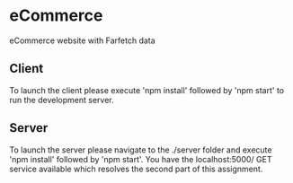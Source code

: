 # eCommerce
eCommerce website with Farfetch data


## Client

To launch the client please execute 'npm install' followed by 'npm start' to run the development server.

## Server

To launch the server please navigate to the ./server folder and execute 'npm install' followed by 'npm start'. You have the localhost:5000/ GET service available which resolves the second part of this assignment.
